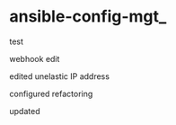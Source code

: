 # ansible-config-mgt_

test

webhook edit

edited unelastic IP address

configured refactoring

updated
